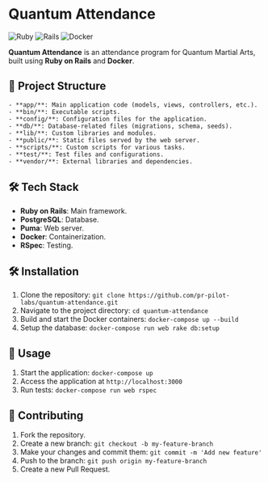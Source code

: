 # Quantum Attendance
![Ruby](https://img.shields.io/badge/Ruby-2.7.2-red) ![Rails](https://img.shields.io/badge/Rails-6.0.3.4-red) ![Docker](https://img.shields.io/badge/Docker-19.03.12-blue)

**Quantum Attendance** is an attendance program for Quantum Martial Arts, built using **Ruby on Rails** and **Docker**.

## 📁 Project Structure
```
- **app/**: Main application code (models, views, controllers, etc.).
- **bin/**: Executable scripts.
- **config/**: Configuration files for the application.
- **db/**: Database-related files (migrations, schema, seeds).
- **lib/**: Custom libraries and modules.
- **public/**: Static files served by the web server.
- **scripts/**: Custom scripts for various tasks.
- **test/**: Test files and configurations.
- **vendor/**: External libraries and dependencies.
```

## 🛠️ Tech Stack
- **Ruby on Rails**: Main framework.
- **PostgreSQL**: Database.
- **Puma**: Web server.
- **Docker**: Containerization.
- **RSpec**: Testing.

## 🛠️ Installation
1. Clone the repository: `git clone https://github.com/pr-pilot-labs/quantum-attendance.git`
2. Navigate to the project directory: `cd quantum-attendance`
3. Build and start the Docker containers: `docker-compose up --build`
4. Setup the database: `docker-compose run web rake db:setup`

## 🚀 Usage
1. Start the application: `docker-compose up`
2. Access the application at `http://localhost:3000`
3. Run tests: `docker-compose run web rspec`

## 🤝 Contributing
1. Fork the repository.
2. Create a new branch: `git checkout -b my-feature-branch`
3. Make your changes and commit them: `git commit -m 'Add new feature'`
4. Push to the branch: `git push origin my-feature-branch`
5. Create a new Pull Request.